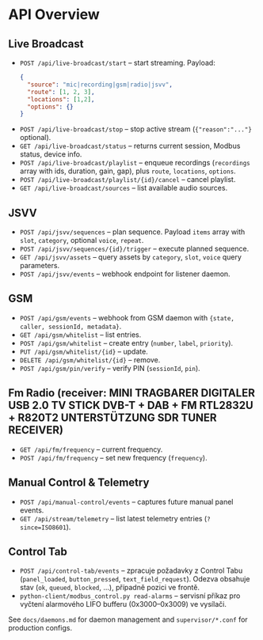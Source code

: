 # API Overview

## Live Broadcast

- `POST /api/live-broadcast/start` – start streaming. Payload:
  ```json
  {
    "source": "mic|recording|gsm|radio|jsvv",
    "route": [1, 2, 3],
    "locations": [1,2],
    "options": {}
  }
  ```
- `POST /api/live-broadcast/stop` – stop active stream (`{"reason":"..."}` optional).
- `GET /api/live-broadcast/status` – returns current session, Modbus status, device info.
- `POST /api/live-broadcast/playlist` – enqueue recordings (`recordings` array with ids, duration, gain, gap), plus `route`, `locations`, `options`.
- `POST /api/live-broadcast/playlist/{id}/cancel` – cancel playlist.
- `GET /api/live-broadcast/sources` – list available audio sources.

## JSVV

- `POST /api/jsvv/sequences` – plan sequence. Payload `items` array with `slot`, `category`, optional `voice`, `repeat`.
- `POST /api/jsvv/sequences/{id}/trigger` – execute planned sequence.
- `GET /api/jsvv/assets` – query assets by `category`, `slot`, `voice` query parameters.
- `POST /api/jsvv/events` – webhook endpoint for listener daemon.

## GSM

- `POST /api/gsm/events` – webhook from GSM daemon with `{state, caller, sessionId, metadata}`.
- `GET /api/gsm/whitelist` – list entries.
- `POST /api/gsm/whitelist` – create entry (`number`, `label`, `priority`).
- `PUT /api/gsm/whitelist/{id}` – update.
- `DELETE /api/gsm/whitelist/{id}` – remove.
- `POST /api/gsm/pin/verify` – verify PIN (`sessionId`, `pin`).

## Fm Radio (receiver: MINI TRAGBARER DIGITALER USB 2.0 TV STICK DVB-T + DAB + FM RTL2832U + R820T2 UNTERSTÜTZUNG SDR TUNER RECEIVER)

- `GET /api/fm/frequency` – current frequency.
- `POST /api/fm/frequency` – set new frequency (`frequency`).

## Manual Control & Telemetry

- `POST /api/manual-control/events` – captures future manual panel events.
- `GET /api/stream/telemetry` – list latest telemetry entries (`?since=ISO8601`).

## Control Tab

- `POST /api/control-tab/events` – zpracuje požadavky z Control Tabu (`panel_loaded`, `button_pressed`, `text_field_request`). Odezva obsahuje stav (`ok`, `queued`, `blocked`, ...), případně pozici ve frontě.
- `python-client/modbus_control.py read-alarms` – servisní příkaz pro vyčtení alarmového LIFO bufferu (0x3000–0x3009) ve vysílači.

See `docs/daemons.md` for daemon management and `supervisor/*.conf` for production configs.

